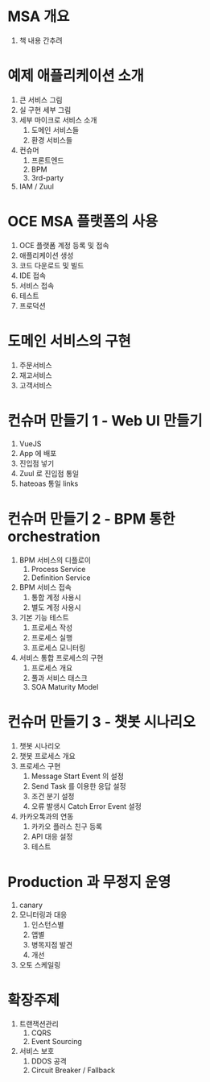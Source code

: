 
# MSA 개요
1. 책 내용 간추려

# 예제 애플리케이션 소개
1. 큰 서비스 그림
1. 실 구현 세부 그림
1. 세부 마이크로 서비스 소개
    1. 도메인 서비스들
    1. 환경 서비스들
1. 컨슈머
    1. 프론트엔드
    1. BPM
    1. 3rd-party
1. IAM / Zuul

# OCE MSA 플랫폼의 사용
1. OCE 플랫폼 계정 등록 및 접속
1. 애플리케이션 생성
1. 코드 다운로드 및 빌드
1. IDE 접속
1. 서비스 접속
1. 테스트
1. 프로덕션

# 도메인 서비스의 구현
1. 주문서비스
1. 재고서비스
1. 고객서비스

# 컨슈머 만들기 1 - Web UI 만들기
1. VueJS
1. App 에 배포
1. 진입점 넣기
1. Zuul 로 진입점 통일
1. hateoas 통일 links

# 컨슈머 만들기 2 - BPM 통한 orchestration
1. BPM 서비스의 디플로이
    1. Process Service
    1. Definition Service
1. BPM 서비스 접속
    1. 통합 계정 사용시
    1. 별도 계정 사용시
1. 기본 기능 테스트
    1. 프로세스 작성
    1. 프로세스 실행
    1. 프로세스 모니터링
1. 서비스 통합 프로세스의 구현
    1. 프로세스 개요
    1. 풀과 서비스 태스크
    1. SOA Maturity Model 

# 컨슈머 만들기 3 - 챗봇 시나리오
1. 챗봇 시나리오
1. 챗봇 프로세스 개요
1. 프로세스 구현
    1. Message Start Event 의 설정
    1. Send Task 를 이용한 응답 설정
    1. 조건 분기 설정
    1. 오류 발생시 Catch Error Event 설정
1. 카카오톡과의 연동
    1. 카카오 플러스 친구 등록
    1. API 대응 설정
    1. 테스트
    
# Production 과 무정지 운영
1. canary
1. 모니터링과 대응
    1. 인스턴스별 
    1. 앱별
    1. 병목지점 발견
    1. 개선
1. 오토 스케일링

# 확장주제
1. 트랜잭션관리
    1. CQRS
    1. Event Sourcing
1. 서비스 보호
    1. DDOS 공격
    1. Circuit Breaker / Fallback
